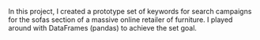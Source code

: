In this project, I created a prototype set of keywords for search campaigns for the sofas section of a massive online retailer of furniture. I played around with DataFrames (pandas) to achieve the set goal. 
